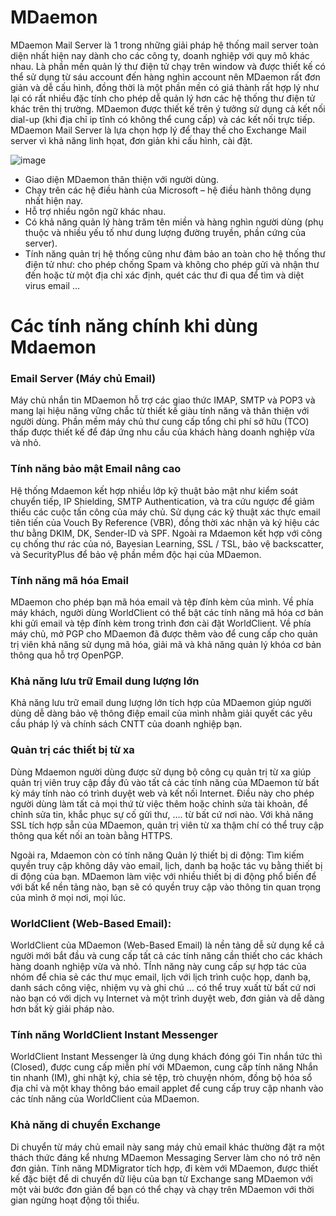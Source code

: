 # MDaemon

MDaemon Mail Server là 1 trong những giải pháp hệ thống mail server toàn diện nhất hiện nay dành cho các công ty, doanh nghiệp với quy mô khác nhau. Là phần mền quản lý thư điện tử chạy trên window và được thiết kế có thể sử dụng từ sáu account đến hàng nghìn account nên MDaemon rất đơn giản và dễ cấu hình, đồng thời là một phần mền có giá thành rất hợp lý như lại có rất nhiều đặc tính cho phép dễ quản lý hơn các hệ thống thư điện tử khác trên thị trường. MDaemon được thiết kế trên ý tưởng sử dụng cả kết nối dial-up (khi địa chỉ ip tĩnh có không thể cung cấp) và các kết nối trực tiếp. MDaemon Mail Server là lựa chọn hợp lý để thay thế cho Exchange Mail server vì khả năng linh họat, đơn giản khi cấu hình, cài đặt.

![image](https://user-images.githubusercontent.com/111721629/192712822-9762ed14-9aa6-4613-8597-875c01e8651c.png)


- Giao diện MDaemon thân thiện với người dùng.
- Chạy trên các hệ điều hành của Microsoft – hệ điều hành thông dụng nhất hiện nay.
- Hỗ trợ nhiều ngôn ngữ khác nhau.
- Có khả năng quản lý hàng trăm tên miền và hàng nghìn người dùng (phụ thuộc và nhiều yếu tố như dung lượng đường truyền, phần cứng của server).
- Tính năng quản trị hệ thống cũng như đảm bảo an toàn cho hệ thống thư điện tử như: cho phép chống Spam và không cho phép gửi và nhận thư đến hoặc từ một địa chỉ xác định, quét các thư đi qua để tìm và diệt virus email …


# Các tính năng chính khi dùng Mdaemon

### Email Server (Máy chủ Email)

Máy chủ nhắn tin MDaemon hỗ trợ các giao thức IMAP, SMTP và POP3 và mang lại hiệu năng vững chắc từ thiết kế giàu tính năng và thân thiện với người dùng. Phần mềm máy chủ thư cung cấp tổng chi phí sở hữu (TCO) thấp được thiết kế để đáp ứng nhu cầu của khách hàng doanh nghiệp vừa và nhỏ.

### Tính năng bảo mật Email nâng cao

Hệ thống Mdaemon kết hợp nhiều lớp kỹ thuật bảo mật như kiểm soát chuyển tiếp, IP Shielding, SMTP Authentication, và tra cứu ngược để giảm thiểu các cuộc tấn công của máy chủ. Sử dụng các kỹ thuật xác thực email tiên tiến của Vouch By Reference (VBR), đồng thời xác nhận và ký hiệu các thư bằng DKIM, DK, Sender-ID và SPF. Ngoài ra Mdaemon kết hợp với công cụ chống thư rác của nó, Bayesian Learning, SSL / TSL, bảo vệ backscatter, và SecurityPlus để bảo vệ phần mềm độc hại của MDaemon.

### Tính năng mã hóa Email

MDaemon cho phép bạn mã hóa email và tệp đính kèm của mình. Về phía máy khách, người dùng WorldClient có thể bật các tính năng mã hóa cơ bản khi gửi email và tệp đính kèm trong trình đơn cài đặt WorldClient. Về phía máy chủ, mở PGP cho MDaemon đã được thêm vào để cung cấp cho quản trị viên khả năng sử dụng mã hóa, giải mã và khả năng quản lý khóa cơ bản thông qua hỗ trợ OpenPGP.

### Khả năng lưu trữ Email dung lượng lớn

Khả năng lưu trữ email dung lượng lớn tích hợp của MDaemon giúp người dùng dễ dàng bảo vệ thông điệp email của mình nhằm giải quyết các yêu cầu pháp lý và chính sách CNTT của doanh nghiệp bạn.

### Quản trị các thiết bị từ xa

Dùng Mdaemon người dùng được sử dụng bộ công cụ quản trị từ xa giúp quản trị viên truy cập đầy đủ vào tất cả các tính năng của MDaemon từ bất kỳ máy tính nào có trình duyệt web và kết nối Internet. Điều này cho phép người dùng làm tất cả mọi thứ từ việc thêm hoặc chỉnh sửa tài khoản, để chỉnh sửa tin, khắc phục sự cố gửi thư, …. từ bất cứ nơi nào. Với khả năng SSL tích hợp sẵn của MDaemon, quản trị viên từ xa thậm chí có thể truy cập thông qua kết nối an toàn bằng HTTPS.

Ngoài ra, Mdaemon còn có tính năng Quản lý thiết bị di động: Tìm kiếm quyền truy cập không dây vào email, lịch, danh bạ hoặc tác vụ bằng thiết bị di động của bạn. MDaemon làm việc với nhiều thiết bị di động phổ biến để với bất kể nền tảng nào, bạn sẽ có quyền truy cập vào thông tin quan trọng của mình ở mọi nơi, mọi lúc.

### WorldClient (Web-Based Email):

WorldClient của MDaemon (Web-Based Email) là nền tảng dễ sử dụng kể cả người mới bắt đầu và cung cấp tất cả các tính năng cần thiết cho các khách hàng doanh nghiệp vừa và nhỏ. TÍnh năng này cung cấp sự hợp tác của nhóm để chia sẻ các thư mục email, lịch với lịch trình cuộc họp, danh bạ, danh sách công việc, nhiệm vụ và ghi chú … có thể truy xuất từ bất cứ nơi nào bạn có với dịch vụ Internet và một trình duyệt web, đơn giản và dễ dàng hơn bất kỳ giải pháp nào.

### Tính năng WorldClient Instant Messenger

WorldClient Instant Messenger là ứng dụng khách đóng gói Tin nhắn tức thì (Closed), được cung cấp miễn phí với MDaemon, cung cấp tính năng Nhắn tin nhanh (IM), ghi nhật ký, chia sẻ tệp, trò chuyện nhóm, đồng bộ hóa sổ địa chỉ và một khay thông báo email applet để cung cấp truy cập nhanh vào các tính năng của WorldClient của MDaemon.

### Khả năng di chuyển Exchange

Di chuyển từ máy chủ email này sang máy chủ email khác thường đặt ra một thách thức đáng kể nhưng MDaemon Messaging Server làm cho nó trở nên đơn giản. Tính năng MDMigrator tích hợp, đi kèm với MDaemon, được thiết kế đặc biệt để di chuyển dữ liệu của bạn từ Exchange sang MDaemon với một vài bước đơn giản để bạn có thể chạy và chạy trên MDaemon với thời gian ngừng hoạt động tối thiểu.
